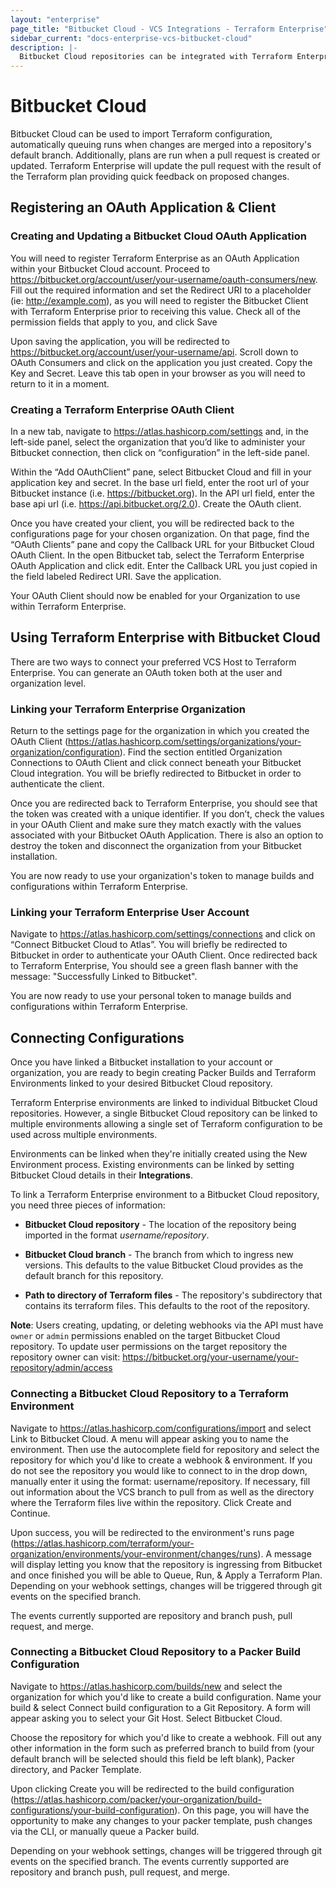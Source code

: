 ```yaml
---
layout: "enterprise"
page_title: "Bitbucket Cloud - VCS Integrations - Terraform Enterprise"
sidebar_current: "docs-enterprise-vcs-bitbucket-cloud"
description: |-
  Bitbucket Cloud repositories can be integrated with Terraform Enterprise by using push command.
---
```

# Bitbucket Cloud

Bitbucket Cloud can be used to import Terraform configuration, automatically
queuing runs when changes are merged into a repository's default branch.
Additionally, plans are run when a pull request is created or updated. Terraform
Enterprise will update the pull request with the result of the Terraform plan
providing quick feedback on proposed changes.

## Registering an OAuth Application & Client

### Creating and Updating a Bitbucket Cloud OAuth Application

You will need to register Terraform Enterprise as an OAuth Application within your Bitbucket Cloud account. Proceed to https://bitbucket.org/account/user/your-username/oauth-consumers/new. Fill out the required information and set the Redirect URI to a placeholder (ie: http://example.com), as you will need to register the Bitbucket Client with Terraform Enterprise prior to receiving this value. Check all of the permission fields that apply to you, and click Save

Upon saving the application, you will be redirected to https://bitbucket.org/account/user/your-username/api. Scroll down to OAuth Consumers and click on the application you just created. Copy the Key and Secret. Leave this tab open in your browser as you will need to return to it in a moment.

### Creating a Terraform Enterprise OAuth Client

In a new tab, navigate to https://atlas.hashicorp.com/settings and, in the left-side panel, select the organization that you’d like to administer your Bitbucket connection, then click on “configuration” in the left-side panel.

Within the “Add OAuthClient” pane, select Bitbucket Cloud and fill in your application key and secret. In the base url field, enter the root url of your Bitbucket instance (i.e. https://bitbucket.org). In the API url field, enter the base api url (i.e. https://api.bitbucket.org/2.0). Create the OAuth client.

Once you have created your client, you will be redirected back to the configurations page for your chosen organization. On that page, find the “OAuth Clients” pane and copy the Callback URL for your Bitbucket Cloud OAuth Client. In the open Bitbucket tab, select the Terraform Enterprise OAuth Application and click edit. Enter the Callback URL you just copied in the field labeled Redirect URI. Save the application.

Your OAuth Client should now be enabled for your Organization to use within Terraform Enterprise.

## Using Terraform Enterprise with Bitbucket Cloud

There are two ways to connect your preferred VCS Host to Terraform Enterprise.
You can generate an OAuth token both at the user and organization level.

### Linking your Terraform Enterprise Organization

Return to the settings page for the organization in which you created the OAuth Client (https://atlas.hashicorp.com/settings/organizations/your-organization/configuration). Find the section entitled Organization Connections to OAuth Client and click connect beneath your Bitbucket Cloud integration. You will be briefly redirected to Bitbucket in order to authenticate the client.

Once you are redirected back to Terraform Enterprise, you should see that the token was created with a unique identifier. If you don’t, check the values in your OAuth Client and make sure they match exactly with the values associated with your Bitbucket OAuth Application. There is also an option to destroy the token and disconnect the organization from your Bitbucket installation.

You are now ready to use your organization's token to manage builds and configurations within Terraform Enterprise.

### Linking your Terraform Enterprise User Account

Navigate to https://atlas.hashicorp.com/settings/connections and click on “Connect Bitbucket Cloud to Atlas”. You will briefly be redirected to Bitbucket in order to authenticate your OAuth Client. Once redirected back to Terraform Enterprise, You should see a green flash banner with the message: "Successfully Linked to Bitbucket".

You are now ready to use your personal token to manage builds and configurations within Terraform Enterprise.

## Connecting Configurations

Once you have linked a Bitbucket installation to your account or organization,
you are ready to begin creating Packer Builds and Terraform Environments linked
to your desired Bitbucket Cloud repository.

Terraform Enterprise environments are linked to individual Bitbucket Cloud repositories.
However, a single Bitbucket Cloud repository can be linked to multiple environments
allowing a single set of Terraform configuration to be used across multiple
environments.

Environments can be linked when they're initially created using the New
Environment process. Existing environments can be linked by setting Bitbucket Cloud
details in their **Integrations**.

To link a Terraform Enterprise environment to a Bitbucket Cloud repository, you need
three pieces of information:

- **Bitbucket Cloud repository** - The location of the repository being imported in the
format _username/repository_.

- **Bitbucket Cloud branch** - The branch from which to ingress new versions. This
defaults to the value Bitbucket Cloud provides as the default branch for this repository.

- **Path to directory of Terraform files** - The repository's subdirectory that
contains its terraform files. This defaults to the root of the repository.

**Note**: Users creating, updating, or deleting webhooks via the API must have `owner` or `admin` permissions enabled on the target Bitbucket Cloud repository. To update user permissions on the target repository the repository owner can visit: https://bitbucket.org/your-username/your-repository/admin/access

### Connecting a Bitbucket Cloud Repository to a Terraform Environment

Navigate to https://atlas.hashicorp.com/configurations/import and select Link to Bitbucket Cloud. A menu will appear asking you to name the environment. Then use the autocomplete field for repository and select the repository for which you'd like to create a webhook & environment. If you do not see the repository you would like to connect to in the drop down, manually enter it using the format: username/repository. If necessary, fill out information about the VCS branch to pull from as well as the directory where the Terraform files live within the repository. Click Create and Continue.

Upon success, you will be redirected to the environment's runs page (https://atlas.hashicorp.com/terraform/your-organization/environments/your-environment/changes/runs). A message will display letting you know that the repository is ingressing from Bitbucket and once finished you will be able to Queue, Run, & Apply a Terraform Plan. Depending on your webhook settings, changes will be triggered through git events on the specified branch.

The events currently supported are repository and branch push, pull request, and merge.

### Connecting a Bitbucket Cloud Repository to a Packer Build Configuration

Navigate to https://atlas.hashicorp.com/builds/new and select the organization for which you'd like to create a build configuration. Name your build & select Connect build configuration to a Git Repository. A form will appear asking you to select your Git Host. Select Bitbucket Cloud.

Choose the repository for which you'd like to create a webhook. Fill out any other information in the form such as preferred branch to build from (your default branch will be selected should this field be left blank), Packer directory, and Packer Template.

Upon clicking Create you will be redirected to the build configuration (https://atlas.hashicorp.com/packer/your-organization/build-configurations/your-build-configuration). On this page, you will have the opportunity to make any changes to your packer template, push changes via the CLI, or manually queue a Packer build.

Depending on your webhook settings, changes will be triggered through git events on the specified branch. The events currently supported are repository and branch push, pull request, and merge.

